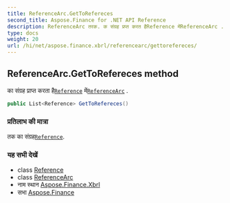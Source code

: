 ```yaml
---
title: ReferenceArc.GetToRefereces
second_title: Aspose.Finance for .NET API Reference
description: ReferenceArc तरक. क संग्रह प्रप्त करत हैReference मेंReferenceArc .
type: docs
weight: 20
url: /hi/net/aspose.finance.xbrl/referencearc/gettorefereces/
---
```

## ReferenceArc.GetToRefereces method

का संग्रह प्राप्त करता है[`Reference`](../../reference/) में[`ReferenceArc`](../) .

```csharp
public List<Reference> GetToRefereces()
```

### प्रतिलाभ की मात्रा

तक का संग्रह[`Reference`](../../reference/).

### यह सभी देखें

* class [Reference](../../reference/)
* class [ReferenceArc](../)
* नाम स्थान [Aspose.Finance.Xbrl](../../referencearc/)
* सभा [Aspose.Finance](../../../)


